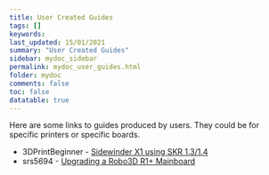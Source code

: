 ```yaml
---
title: User Created Guides
tags: []
keywords: 
last_updated: 15/01/2021
summary: "User Created Guides"
sidebar: mydoc_sidebar
permalink: mydoc_user_guides.html
folder: mydoc
comments: false
toc: false
datatable: true
---
```


Here are some links to guides produced by users. They could be for specific printers or specific boards.

- 3DPrintBeginner - [Sidewinder X1 using SKR 1.3/1.4](https://3dprintbeginner.com/reprap-firmware-on-sidewinder-x1/)
- srs5694 - [Upgrading a Robo3D R1+ Mainboard](http://www.rodsbooks.com/robo3d-upgrade/)